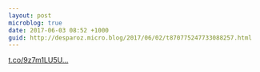 ```yaml
---
layout: post
microblog: true
date: 2017-06-03 08:52 +1000
guid: http://desparoz.micro.blog/2017/06/02/t870775247733088257.html
---
```

[t.co/9z7m1LU5U...](https://t.co/9z7m1LU5UX)
